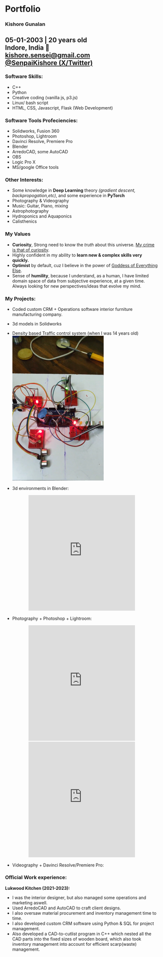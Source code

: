 # Portfolio
### Kishore Gunalan
**05-01-2003 | 20 years old** <br />
**Indore, India 📍** <br />
**kishore.sensei@gmail.com** <br />
**[@SenpaiKishore (X/Twitter)](https://twitter.com/SenpaiKishore)**
---

### Software Skills:
- C++
- Python
- Creative coding (vanilla js, p3.js)
- Linux/ bash script
- HTML, CSS, Javascript, Flask (Web Development)
    
### Software Tools Profeciencies:
- Solidworks, Fusion 360
- Photoshop, Lightroom
- Davinci Resolve, Premiere Pro
- Blender
- ArredoCAD, some AutoCAD
- OBS
- Logic Pro X
- MS/google Office tools
    
    
### Other Interests:
- Some knowledge in **Deep Learning** theory *(gradient descent, backpropogation,etc)*, and some experience in **PyTorch**
- Photography & Videography
- Music: Guitar, Piano, mixing
- Astrophotography
- Hydroponics and Aquaponics
- Calisthenics

### My Values
- **Curiosity**, Strong need to know the *truth* about this universe. [My crime is that of curiosity](http://phrack.org/issues/7/3.html).
- Highly confident in my ability to **learn new & complex skills very quickly.**
- **Optimist** by default, cuz I believe in the power of [Goddess of Everything Else](https://slatestarcodex.com/2015/08/17/the-goddess-of-everything-else-2/).
- Sense of **humility**, because I understand, as a human, I have limited domain space of data from subjective experience, at a given time. Always looking for new perspectives/ideas that evolve my mind.
    
### My Projects:
- Coded custom CRM + Operations software interior furniture manufacturing company.
- 3d models in Solidworks
- Density based Traffic control system (when I was 14 years old) <img src="/images/density-traffic-control.png" width="300">

- 3d environments in Blender:
<div style="text-align:center;">
<div style="display: inline-block;">
<iframe src="https://www.instagram.com/sentientartist/embed" width="350" height="380" frameborder="0" scrolling="no" allowtransparency="true"></iframe>
</div>
</div>
<script async src="https://www.instagram.com/embed.js"></script>

- Photography + Photoshop + Lightroom:
<div style="text-align:center;">
<div style="display: inline-block;">
<iframe src="https://www.instagram.com/explorerofmap/embed" width="350" height="380" frameborder="0" scrolling="no" allowtransparency="true"></iframe>
</div>
</div>
<script async src="https://www.instagram.com/embed.js"></script>
<div style="text-align:center;">
<div style="display: inline-block;">
<iframe src="https://www.instagram.com/pixelofdreams/embed" width="350" height="380" frameborder="0" scrolling="no" allowtransparency="true"></iframe>
</div>
</div>
<script async src="https://www.instagram.com/embed.js"></script>

- Videography + Davinci Resolve/Premiere Pro:
<script src="https://static.elfsight.com/platform/platform.js" data-use-service-core defer></script>
<div class="elfsight-app-ca87de08-58b7-4055-955c-6385d2dde2de"></div>

<script>
  document.addEventListener('DOMContentLoaded', function() {
    // Remove the script element
    var scriptToRemove = document.querySelector('script[src="https://static.elfsight.com/platform/platform.js"]');
    if (scriptToRemove) {
      scriptToRemove.remove();
    }

    // Function to remove the specific element with the link
    function removeLink() {
      var elementToRemove = document.querySelector('a[href="https://elfsight.com/youtube-channel-plugin-yottie/?utm_source=websites&utm_medium=clients&utm_content=yottie&utm_term=%website_domain%&utm_campaign=free-widget"]');
      if (elementToRemove) {
        elementToRemove.remove();
      }
    }

    // Check for the existence of the element and periodically attempt to remove it
    var interval = setInterval(function() {
      if (document.querySelector('a[href="https://elfsight.com/youtube-channel-plugin-yottie/?utm_source=websites&utm_medium=clients&utm_content=yottie&utm_term=%website_domain%&utm_campaign=free-widget"]')) {
        removeLink();
        clearInterval(interval); // Stop checking once removed
      }
    }, 1000); // Check every 1 second (adjust this interval as needed)
  });
</script>

### Official Work experience:
**Lukwood Kitchen (2021-2023):**
- I was the interior designer, but also managed some operations and marketing aswell.
- Used ArredoCAD and AutoCAD to craft client designs.
- I also oversaw material procurement and inventory management time to time.
- I also developed custom CRM software using Python & SQL for project management.
- Also developed a CAD-to-cutlist program in C++ which nested all the CAD parts into the fixed sizes of wooden board, which also took inventory management into account for efficient scarp(waste) management.
